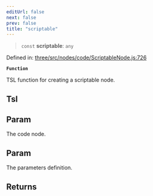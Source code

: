 ```yaml
---
editUrl: false
next: false
prev: false
title: "scriptable"
---
```


> `const` **scriptable**: `any`

Defined in: [three/src/nodes/code/ScriptableNode.js:726](https://github.com/DefinitelyMaybe/three-i18n/blob/fa57b79433d1c349ffb23a78727299c8d4190136/three/src/nodes/code/ScriptableNode.js#L726)

**`Function`**

TSL function for creating a scriptable node.

## Tsl

## Param

The code node.

## Param

The parameters definition.

## Returns
